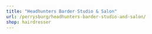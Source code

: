 ```yaml
---
title: "Headhunters Barder Studio & Salon"
url: /perrysburg/headhunters-barder-studio-and-salon/
shop: hairdresser
---
```


